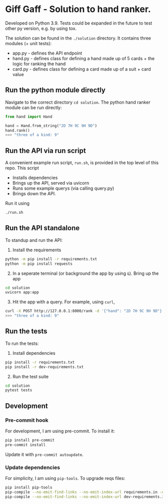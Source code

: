 # Giff Gaff - Solution to hand ranker.

Developed on Python 3.9. Tests could be expanded in the future to test other py version, e.g. by using tox.

The solution can be found in the `./solution` directory. It contains three modules (+ unit tests):
- app.py - defines the API endpoint
- hand.py - defines class for defining a hand made up of 5 cards + the logic for ranking the hand
- card.py - defines class for defining a card made up of a suit + card value


## Run the python module directly
Navigate to the correct directory `cd solution`. The python hand ranker module can be run directly:
```python
from hand import Hand

hand = Hand.from_string("2D 7H 9C 9H 9D")
hand.rank()
>>> "three of a kind: 9"
```


## Run the API via run script
A convenient example run script, `run.sh`, is provided in the top level of this repo.
This script
- Installs dependencies
- Brings up the API, served via uvicorn
- Runs some example querys (via calling query.py)
- Brings down the API.

Run it using
```sh
./run.sh
```

## Run the API standalone
To standup and run the API:
1. Install the requirements
```sh
python -m pip install -r requirements.txt
python -m pip install requests
```

2. In a seperate terminal (or background the app by using `&`). Bring up the app
```sh
cd solution
uvicorn app:app
```

3. Hit the app with a query. For example, using `curl`,
```sh
curl -X POST http://127.0.0.1:8000/rank -d '{"hand": "2D 7H 9C 9H 9D"}' -H 'Content-Type: application/json'
>>> "three of a kind: 9"
```

## Run the tests
To run the tests:
1. Install dependencies
```sh
pip install -r requirements.txt
pip install -r dev-requirements.txt
```
2. Run the test suite
```sh
cd solution
pytest tests
```

## Development

### Pre-commit hook
For development, I am using pre-commit. To install it:
```sh
pip install pre-commit
pre-commit install
```
Update it with `pre-commit autoupdate`.

### Update dependencies
For simplicity, I am using `pip-tools`. To upgrade reqs files:

```sh
pip install pip-tools
pip-compile --no-emit-find-links --no-emit-index-url requirements.in -o requirements.txt
pip-compile --no-emit-find-links --no-emit-index-url dev-requirements.in -o dev-requirements.txt
```
